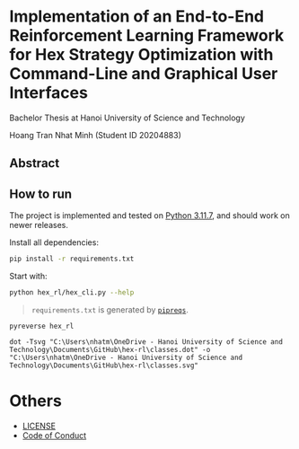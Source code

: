 # Implementation of an End-to-End Reinforcement Learning Framework for Hex Strategy Optimization with Command-Line and Graphical User Interfaces

Bachelor Thesis at Hanoi University of Science and Technology

Hoang Tran Nhat Minh (Student ID 20204883)

## Abstract


## How to run
The project is implemented and tested on [Python 3.11.7](https://github.com/python/cpython/releases/tag/v3.11.7), and should work on newer releases.

Install all dependencies:
```bash
pip install -r requirements.txt
```

Start with:
```bash
python hex_rl/hex_cli.py --help
```

> `requirements.txt` is generated by [`pipreqs`](https://github.com/bndr/pipreqs).

```
pyreverse hex_rl

dot -Tsvg "C:\Users\nhatm\OneDrive - Hanoi University of Science and Technology\Documents\GitHub\hex-rl\classes.dot" -o "C:\Users\nhatm\OneDrive - Hanoi University of Science and Technology\Documents\GitHub\hex-rl\classes.svg"
```

# Others
- [LICENSE](LICENSE)
- [Code of Conduct](docs/CODE_OF_CONDUCT.md)
